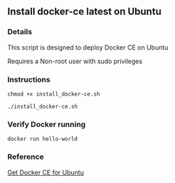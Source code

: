 ## Install docker-ce latest on Ubuntu ##

### Details

This script is designed to deploy Docker CE on Ubuntu

Requires a Non-root user with sudo privileges

### Instructions

`chmod +x install_docker-ce.sh`

`./install_docker-ce.sh`

### Verify Docker running 

`docker run hello-world`

### Reference

[Get Docker CE for Ubuntu](https://docs.docker.com/install/linux/docker-ce/ubuntu/)
